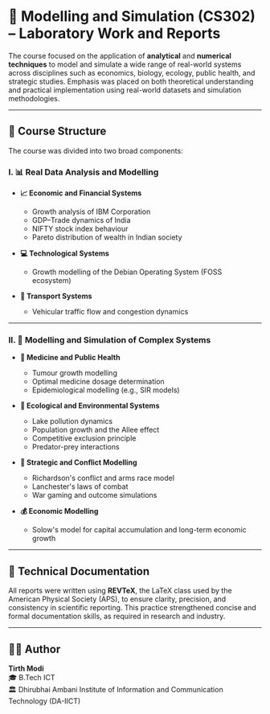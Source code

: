 # 🧮 Modelling and Simulation (CS302) – Laboratory Work and Reports

The course focused on the application of **analytical** and **numerical techniques** to model and simulate a wide range of real-world systems across disciplines such as economics, biology, ecology, public health, and strategic studies. Emphasis was placed on both theoretical understanding and practical implementation using real-world datasets and simulation methodologies.

---

## 🧭 Course Structure

The course was divided into two broad components:

### I. 📊 Real Data Analysis and Modelling

- **📈 Economic and Financial Systems**
  - Growth analysis of IBM Corporation
  - GDP–Trade dynamics of India
  - NIFTY stock index behaviour
  - Pareto distribution of wealth in Indian society

- **💻 Technological Systems**
  - Growth modelling of the Debian Operating System (FOSS ecosystem)

- **🚗 Transport Systems**
  - Vehicular traffic flow and congestion dynamics

---

### II. 🔬 Modelling and Simulation of Complex Systems

- **🧬 Medicine and Public Health**
  - Tumour growth modelling
  - Optimal medicine dosage determination
  - Epidemiological modelling (e.g., SIR models)

- **🌱 Ecological and Environmental Systems**
  - Lake pollution dynamics
  - Population growth and the Allee effect
  - Competitive exclusion principle
  - Predator-prey interactions

- **🎯 Strategic and Conflict Modelling**
  - Richardson's conflict and arms race model
  - Lanchester's laws of combat
  - War gaming and outcome simulations

- **💰 Economic Modelling**
  - Solow's model for capital accumulation and long-term economic growth

---

## 📝 Technical Documentation

All reports were written using **REVTeX**, the LaTeX class used by the American Physical Society (APS), to ensure clarity, precision, and consistency in scientific reporting. This practice strengthened concise and formal documentation skills, as required in research and industry.

---

## 👨‍💻 Author

**Tirth Modi**  
🎓 B.Tech ICT  
🏛️ Dhirubhai Ambani Institute of Information and Communication Technology (DA-IICT)
